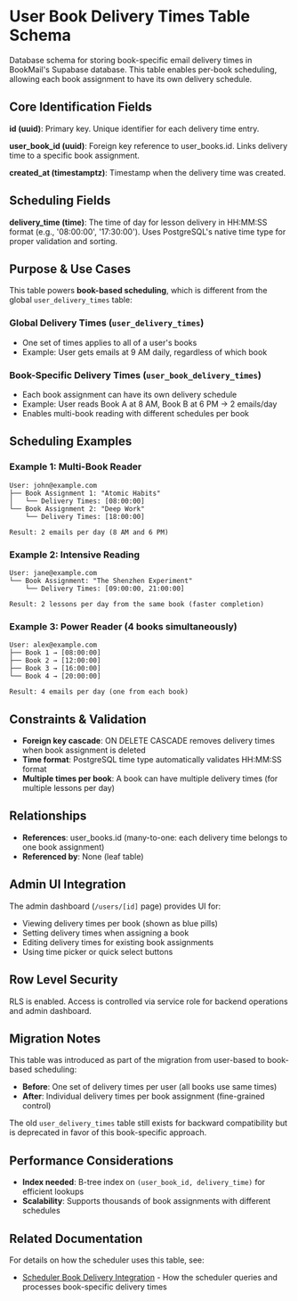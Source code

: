 # User Book Delivery Times Table Schema

Database schema for storing book-specific email delivery times in BookMail's Supabase database. This table enables per-book scheduling, allowing each book assignment to have its own delivery schedule.

## Core Identification Fields

**id (uuid)**: Primary key. Unique identifier for each delivery time entry.

**user_book_id (uuid)**: Foreign key reference to user_books.id. Links delivery time to a specific book assignment.

**created_at (timestamptz)**: Timestamp when the delivery time was created.

## Scheduling Fields

**delivery_time (time)**: The time of day for lesson delivery in HH:MM:SS format (e.g., '08:00:00', '17:30:00'). Uses PostgreSQL's native time type for proper validation and sorting.

## Purpose & Use Cases

This table powers **book-based scheduling**, which is different from the global `user_delivery_times` table:

### **Global Delivery Times (`user_delivery_times`)**
- One set of times applies to all of a user's books
- Example: User gets emails at 9 AM daily, regardless of which book

### **Book-Specific Delivery Times (`user_book_delivery_times`)**
- Each book assignment can have its own delivery schedule
- Example: User reads Book A at 8 AM, Book B at 6 PM → 2 emails/day
- Enables multi-book reading with different schedules per book

## Scheduling Examples

### Example 1: Multi-Book Reader
```
User: john@example.com
├── Book Assignment 1: "Atomic Habits"
│   └── Delivery Times: [08:00:00]
└── Book Assignment 2: "Deep Work"
    └── Delivery Times: [18:00:00]

Result: 2 emails per day (8 AM and 6 PM)
```

### Example 2: Intensive Reading
```
User: jane@example.com
└── Book Assignment: "The Shenzhen Experiment"
    └── Delivery Times: [09:00:00, 21:00:00]

Result: 2 lessons per day from the same book (faster completion)
```

### Example 3: Power Reader (4 books simultaneously)
```
User: alex@example.com
├── Book 1 → [08:00:00]
├── Book 2 → [12:00:00]
├── Book 3 → [16:00:00]
└── Book 4 → [20:00:00]

Result: 4 emails per day (one from each book)
```

## Constraints & Validation

- **Foreign key cascade**: ON DELETE CASCADE removes delivery times when book assignment is deleted
- **Time format**: PostgreSQL time type automatically validates HH:MM:SS format
- **Multiple times per book**: A book can have multiple delivery times (for multiple lessons per day)

## Relationships

- **References**: user_books.id (many-to-one: each delivery time belongs to one book assignment)
- **Referenced by**: None (leaf table)

## Admin UI Integration

The admin dashboard (`/users/[id]` page) provides UI for:
- Viewing delivery times per book (shown as blue pills)
- Setting delivery times when assigning a book
- Editing delivery times for existing book assignments
- Using time picker or quick select buttons

## Row Level Security

RLS is enabled. Access is controlled via service role for backend operations and admin dashboard.

## Migration Notes

This table was introduced as part of the migration from user-based to book-based scheduling:
- **Before**: One set of delivery times per user (all books use same times)
- **After**: Individual delivery times per book assignment (fine-grained control)

The old `user_delivery_times` table still exists for backward compatibility but is deprecated in favor of this book-specific approach.

## Performance Considerations

- **Index needed**: B-tree index on `(user_book_id, delivery_time)` for efficient lookups
- **Scalability**: Supports thousands of book assignments with different schedules

## Related Documentation

For details on how the scheduler uses this table, see:
- [Scheduler Book Delivery Integration](../scheduler_book_delivery_integration.md) - How the scheduler queries and processes book-specific delivery times

